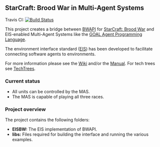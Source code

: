 ## StarCraft: Brood War in Multi-Agent Systems

Travis CI: [![Build Status](https://travis-ci.org/eishub/Starcraft.svg?branch=master)](https://travis-ci.org/eishub/Starcraft)

This project creates a bridge between [BWAPI](https://code.google.com/p/bwapi/ "BWAPI") for [StarCraft: Brood War](http://us.blizzard.com/en-us/games/sc/ "StarCraft: Brood War") and EIS-enabled Multi-Agent Systems like the [GOAL Agent Programming Language](https://goalapl.atlassian.net/wiki/ "GOAL Agent Programming Language").

The environment interface standard ([EIS](https://github.com/eishub/eis/wiki "EIS")) has been developed to facilitate connecting software agents to environments.

For more information please see the [Wiki](https://github.com/eishub/Starcraft/wiki "Wiki") and/or the [Manual](https://github.com/eishub/Starcraft/blob/master/doc/Resources/StarCraft%20Environment%20Manual.pdf "StarCraft Environment Manual"). For tech trees see [TechTrees](http://www.teamliquid.net/forum/brood-war/226892-techtree-pictures "TechTrees").

### Current status
- All units can be controlled by the MAS.
- The MAS is capable of playing all three races.

### Project overview
The project contains the following folders:

* **EISBW:** The EIS implementation of BWAPI. 
* **libs:** Files required for building the interface and running the various examples.
